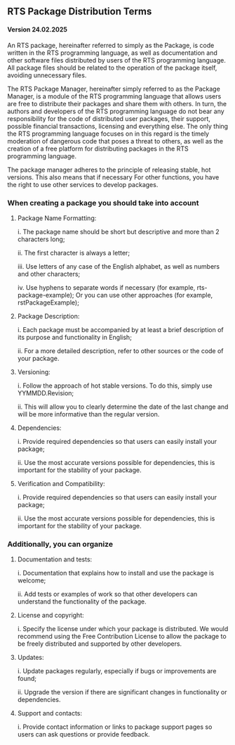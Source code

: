 ## RTS Package Distribution Terms
#### Version 24.02.2025

An RTS package, hereinafter referred to simply as the Package, 
is code written in the RTS programming language, as well as 
documentation and other software files distributed by users of 
the RTS programming language. All package files should be related 
to the operation of the package itself, avoiding unnecessary files.

The RTS Package Manager, hereinafter simply referred to as 
the Package Manager, is a module of the RTS programming language 
that allows users are free to distribute their packages and share 
them with others. In turn, the authors and developers of the 
RTS programming language do not bear any responsibility for 
the code of distributed user packages, their support, possible 
financial transactions, licensing and everything else. The only 
thing the RTS programming language focuses on in this regard is 
the timely moderation of dangerous code that poses a threat 
to others, as well as the creation of a free platform for 
distributing packages in the RTS programming language.

The package manager adheres to the principle of releasing stable, 
hot versions. This also means that if necessary For other functions, 
you have the right to use other services to develop packages.

### When creating a package you should take into account

1. Package Name Formatting:

   i. The package name should be short but descriptive and more 
      than 2 characters long;

   ii. The first character is always a letter;

   iii. Use letters of any case of the English alphabet, as well 
      as numbers and other characters;

   iv. Use hyphens to separate words if necessary (for example, 
      rts-package-example); Or you can use other approaches 
      (for example, rstPackageExample);


2. Package Description:

   i. Each package must be accompanied by at least a brief 
      description of its purpose and functionality in English;

   ii. For a more detailed description, refer to other sources 
      or the code of your package.


3. Versioning:

   i. Follow the approach of hot stable versions. To do this, 
      simply use YYMMDD.Revision;

   ii. This will allow you to clearly determine the date of 
      the last change and will be more informative than 
      the regular version.


4. Dependencies:

   i. Provide required dependencies so that users can easily 
      install your package;

   ii. Use the most accurate versions possible for dependencies, 
      this is important for the stability of your package.


5. Verification and Compatibility:

   i. Provide required dependencies so that users can easily 
      install your package;

   ii. Use the most accurate versions possible for dependencies, 
      this is important for the stability of your package.

### Additionally, you can organize

1. Documentation and tests:

   i. Documentation that explains how to install and use 
      the package is welcome;

   ii. Add tests or examples of work so that other developers 
      can understand the functionality of the package.


2. License and copyright:

   i. Specify the license under which your package is 
      distributed. We would recommend using the 
      Free Contribution License to allow the package to be 
      freely distributed and supported by other developers.


3. Updates:

   i. Update packages regularly, especially if bugs or 
      improvements are found;

   ii. Upgrade the version if there are significant changes 
      in functionality or dependencies.


4. Support and contacts:

   i. Provide contact information or links to package support 
      pages so users can ask questions or provide feedback.